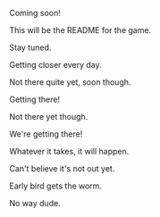 Coming soon!

This will be the README for the game.

Stay tuned.

Getting closer every day.

Not there quite yet, soon though.

Getting there!

Not there yet though.

We're getting there!

Whatever it takes, it will happen.

Can't believe it's not out yet.

Early bird gets the worm.

No way dude.
